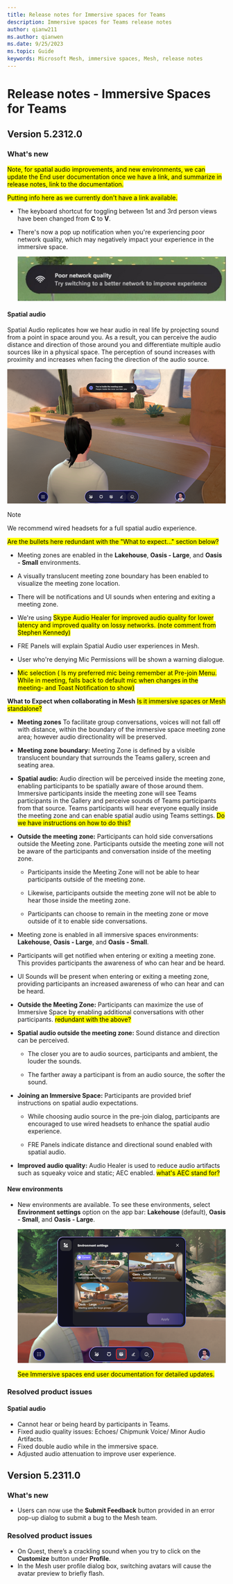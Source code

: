 ```yaml
---
title: Release notes for Immersive spaces for Teams
description: Immersive spaces for Teams release notes
author: qianw211    
ms.author: qianwen
ms.date: 9/25/2023
ms.topic: Guide
keywords: Microsoft Mesh, immersive spaces, Mesh, release notes
---
```


# Release notes - Immersive Spaces for Teams

## Version 5.2312.0

### What's new

<mark>Note, for spatial audio improvements, and new environments, we can update the End user documentation once we have a link, and summarize in release notes, link to the documentation.

<mark>Putting info here as we currently don't have a link available.

* The keyboard shortcut for toggling between 1st and 3rd person views have been changed from **C** to **V**.
* There's now a pop up notification when you're experiencing poor network quality, which may negatively impact your experience in the immersive space.

    ![A toast notification warning the users of poor network quality.](media/toast-network-quality.png)

#### Spatial audio

Spatial Audio replicates how we hear audio in real life by projecting sound from a point in space around you.  As a result, you can perceive the audio distance and direction of those around you and differentiate multiple audio sources like in a physical space. The perception of sound increases with proximity and increases when facing the direction of the audio source.

![A screenshot of the meeting zone boundary and toast notification](media/meeting-zone-notification.png)

>[!Note]
>We recommend wired headsets for a full spatial audio experience.

<mark> Are the bullets here redundant with the "What to expect..." section below?

* Meeting zones are enabled in the **Lakehouse**, **Oasis - Large**, and **Oasis - Small** environments.

* A visually translucent meeting zone boundary has been enabled to visualize the meeting zone location.
* There will be notifications and UI sounds when entering and exiting a meeting zone.
* We're using <mark> Skype Audio Healer for improved audio quality for lower latency and improved quality on lossy networks. (note comment from Stephen Kennedy)
* FRE Panels will explain Spatial Audio user experiences in Mesh.
* User who're denying Mic Permissions will be shown a warning dialogue.
* <mark> Mic selection ( Is my preferred mic being remember at Pre-join Menu.  While in meeting, falls back to default mic when changes in the meeting- and Toast Notification to show)

**What to Expect when collaborating in Mesh** <mark>Is it immersive spaces or Mesh standalone?

* **Meeting zones**  To facilitate group conversations, voices will not fall off with distance, within the boundary of the immersive space meeting zone area; however audio directionality will be preserved.

* **Meeting zone boundary:** Meeting Zone is defined by a visible translucent boundary that surrounds the Teams gallery, screen and seating area.

* **Spatial audio:** Audio direction will be perceived inside the meeting zone, enabling participants to be spatially aware of those around them. Immersive participants inside the meeting zone will see Teams participants in the Gallery and perceive sounds of Teams participants from that source.  Teams participants will hear everyone equally inside the meeting zone and can enable spatial audio using Teams settings. <mark> Do we have instructions on how to do this?

* **Outside the meeting zone:**  Participants can hold side conversations outside the Meeting zone. Participants outside the meeting zone will not be aware of the participants and conversation inside of the meeting zone.

    * Participants inside the Meeting Zone will not be able to hear participants outside of the meeting zone. 

    * Likewise, participants outside the meeting zone will not be able to hear those inside the meeting zone.  

    * Participants can choose to remain in the meeting zone or move outside of it to enable side conversations.

* Meeting zone is enabled in all immersive spaces environments: **Lakehouse**, **Oasis - Large**, and **Oasis - Small**.

* Participants will get notified when entering or exiting a meeting zone. This provides participants the awareness of who can hear and be heard.

* UI Sounds will be present when entering or exiting a meeting zone, providing participants an increased awareness of who can hear and can be heard.

* **Outside the Meeting Zone:**  Participants can maximize the use of Immersive Space by enabling additional conversations with other participants. <mark> redundant with the above?

* **Spatial audio outside the meeting zone:** Sound distance and direction can be perceived.  

    * The closer you are to audio sources, participants and ambient, the louder the sounds. 

    * The farther away a participant is from an audio source, the softer the sound.

* **Joining an Immersive Space:**  Participants are provided brief instructions on spatial audio expectations. 

    * While choosing audio source in the pre-join dialog, participants are encouraged to use wired headsets to enhance the spatial audio experience.

    * FRE Panels indicate distance and directional sound enabled with spatial audio.

* **Improved audio quality:**  Audio Healer is used to reduce audio artifacts such as squeaky voice and static; AEC enabled. <mark> what's AEC stand for?

#### New environments

* New environments are available. To see these environments, select **Environment settings** option on the app bar: **Lakehouse** (default), **Oasis - Small**, and **Oasis - Large**.

    ![A screenshot of the **Environment settings** dialog](media/environment-settings-dialog.png)

    <mark> See Immersive spaces end user documentation for detailed updates.

### Resolved product issues

#### Spatial audio

* Cannot hear or being heard by participants in Teams.
* Fixed audio quality issues: Echoes/ Chipmunk Voice/ Minor Audio Artifacts.
* Fixed double audio while in the immersive space.
* Adjusted audio attenuation to improve user experience.

## Version 5.2311.0

### What's new

* Users can now use the **Submit Feedback** button provided in an error pop-up dialog to submit a bug to the Mesh team. 

### Resolved product issues

* On Quest, there’s a crackling sound when you try to click on the **Customize** button under **Profile**.
* In the Mesh user profile dialog box, switching avatars will cause the avatar preview to briefly flash.